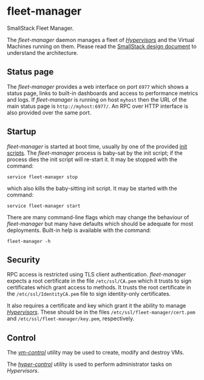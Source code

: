 # fleet-manager
SmallStack Fleet Manager.

The *fleet-manager* daemon manages a fleet of
*[Hypervisors](../hypervisor/README.md)* and the Virtual Machines running on
them. Please read the
[SmallStack design document](../../design-docs/SmallStack/README.md) to
understand the architecture.

## Status page
The *fleet-manager* provides a web interface on port `6977` which shows a status
page, links to built-in dashboards and access to performance metrics and logs.
If *fleet-manager* is running on host `myhost` then the URL of the main
status page is `http://myhost:6977/`. An RPC over HTTP interface is also
provided over the same port.


## Startup
*fleet-manager* is started at boot time, usually by one of the provided
[init scripts](../../init.d/). The *fleet-manager* process is baby-sat by the init
script; if the process dies the init script will re-start it. It may be stopped
with the command:

```
service fleet-manager stop
```

which also kills the baby-sitting init script. It may be started with the
command:

```
service fleet-manager start
```

There are many command-line flags which may change the behaviour of
*fleet-manager* but many have defaults which should be adequate for most
deployments. Built-in help is available with the command:

```
fleet-manager -h
```

## Security
RPC access is restricted using TLS client authentication. *fleet-manager*
expects a root certificate in the file `/etc/ssl/CA.pem` which it trusts to sign
certificates which grant access to methods. It trusts the root certificate in
the `/etc/ssl/IdentityCA.pem` file to sign identity-only certificates.

It also requires a certificate and key which grant it the ability to manage
*[Hypervisors](../hypervisor/README.md)*. These should be in the files
`/etc/ssl/fleet-manager/cert.pem` and `/etc/ssl/fleet-manager/key.pem`,
respectively.

## Control
The *[vm-control](../vm-control/README.md)* utility may be used to create,
modify and destroy VMs.

The *[hyper-control](../hyper-control/README.md)* utility is used to perform
administrator tasks on *Hypervisors*.
